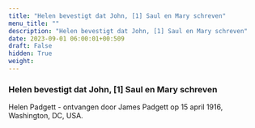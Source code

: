 ```yaml
---
title: "Helen bevestigt dat John, [1] Saul en Mary schreven"
menu_title: ""
description: "Helen bevestigt dat John, [1] Saul en Mary schreven"
date: 2023-09-01 06:00:01+00:509
draft: False
hidden: True
weight:
---
```

### Helen bevestigt dat John, [1] Saul en Mary schreven

Helen Padgett - ontvangen door James Padgett op 15 april 1916, Washington, DC, USA.
